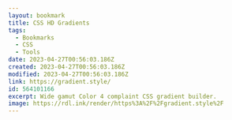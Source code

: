 ```yaml
---
layout: bookmark
title: CSS HD Gradients
tags:
  - Bookmarks
  - CSS
  - Tools
date: 2023-04-27T00:56:03.186Z
created: 2023-04-27T00:56:03.186Z
modified: 2023-04-27T00:56:03.186Z
link: https://gradient.style/
id: 564101166
excerpt: Wide gamut Color 4 complaint CSS gradient builder.
image: https://rdl.ink/render/https%3A%2F%2Fgradient.style%2F
---
```

